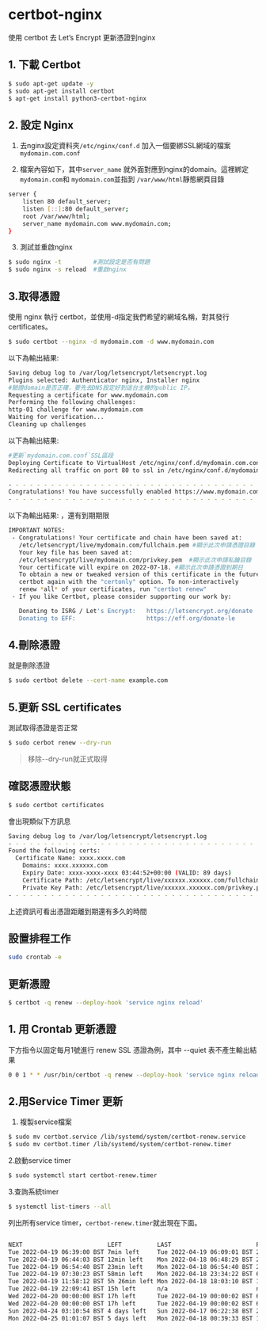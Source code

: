 # certbot-nginx
使用 certbot 去 Let’s Encrypt 更新憑證到nginx
## 1. 下載 Certbot
``` bash
$ sudo apt-get update -y
$ sudo apt-get install certbot
$ apt-get install python3-certbot-nginx
```

## 2. 設定 Nginx
1. 去nginx設定資料夾`/etc/nginx/conf.d` 加入一個要綁SSL網域的檔案`mydomain.com.conf`

2. 檔案內容如下，其中`server_name` 就外面對應到nginx的domain。這裡綁定`mydomain.com`和 `mydomain.com`並指到 `/var/www/html`靜態網頁目錄
```bash
server {
    listen 80 default_server;
    listen [::]:80 default_server;
    root /var/www/html;
    server_name mydomain.com www.mydomain.com;
}
```
3. 測試並重啟nginx
```bash
$ sudo nginx -t         #測試設定是否有問題
$ sudo nginx -s reload  #重啟nginx
```


## 3.取得憑證
使用 nginx 執行 certbot，並使用-d指定我們希望的網域名稱，對其發行 certificates。


```bash
$ sudo certbot --nginx -d mydomain.com -d www.mydomain.com
```

以下為輸出結果:
```bash
Saving debug log to /var/log/letsencrypt/letsencrypt.log
Plugins selected: Authenticator nginx, Installer nginx
#驗證domain是否正確，要先去DNS設定好到這台主機的public IP。
Requesting a certificate for www.mydomain.com
Performing the following challenges:
http-01 challenge for www.mydomain.com
Waiting for verification...
Cleaning up challenges
```
以下為輸出結果:

```bash
#更新`mydomain.com.conf`SSL區段
Deploying Certificate to VirtualHost /etc/nginx/conf.d/mydomain.com.conf
Redirecting all traffic on port 80 to ssl in /etc/nginx/conf.d/mydomain.com.conf

- - - - - - - - - - - - - - - - - - - - - - - - - - - - - - - - - - - - - - - -
Congratulations! You have successfully enabled https://www.mydomain.com
- - - - - - - - - - - - - - - - - - - - - - - - - - - - - - - - - - - - - - - -
```
以下為輸出結果:
，還有到期期限
```bash
IMPORTANT NOTES:
 - Congratulations! Your certificate and chain have been saved at:
   /etc/letsencrypt/live/mydomain.com/fullchain.pem #顯示此次申請憑證目錄
   Your key file has been saved at:
   /etc/letsencrypt/live/mydomain.com/privkey.pem  #顯示此次申請私鑰目錄
   Your certificate will expire on 2022-07-18. #顯示此次申請憑證到期日
   To obtain a new or tweaked version of this certificate in the future, simply run
   certbot again with the "certonly" option. To non-interactively
   renew *all* of your certificates, run "certbot renew"
 - If you like Certbot, please consider supporting our work by:

   Donating to ISRG / Let's Encrypt:   https://letsencrypt.org/donate
   Donating to EFF:                    https://eff.org/donate-le
```

## 4.刪除憑證
就是刪除憑證
```bash
$ sudo certbot delete --cert-name example.com
```

## 5.更新 SSL certificates

測試取得憑證是否正常
```bash
$ sudo cerbot renew --dry-run 
```
> 移除--dry-run就正式取得

## 確認憑證狀態
```bash
$ sudo certbot certificates
```

會出現類似下方訊息

```bash
Saving debug log to /var/log/letsencrypt/letsencrypt.log
- - - - - - - - - - - - - - - - - - - - - - - - - - - - - - - - - - - - - - - -
Found the following certs:
  Certificate Name: xxxx.xxxx.com
    Domains: xxxx.xxxxxx.com
    Expiry Date: xxxx-xxxx-xxxx 03:44:52+00:00 (VALID: 89 days)
    Certificate Path: /etc/letsencrypt/live/xxxxxx.xxxxxx.com/fullchain.pem
    Private Key Path: /etc/letsencrypt/live/xxxxxx.xxxxxx.com/privkey.pem
- - - - - - - - - - - - - - - - - - - - - - - - - - - - - - - - - - - - - - - -
```
上述資訊可看出憑證距離到期還有多久的時間

## 設置排程工作

```bash
sudo crontab -e
```

## 更新憑證
```bash
$ certbot -q renew --deploy-hook 'service nginx reload'
```

## 1. 用 Crontab 更新憑證
下方指令以固定每月1號進行 renew SSL 憑證為例，其中 --quiet 表不產生輸出結果
```bash
0 0 1 * * /usr/bin/certbot -q renew --deploy-hook 'service nginx reload'
```

## 2.用Service Timer 更新

1. 複製service檔案
```bash
$ sudo mv certbot.service /lib/systemd/system/certbot-renew.service
$ sudo mv certbot.timer /lib/systemd/system/certbot-renew.timer
```
2.啟動service timer
```bash
$ sudo systemctl start certbot-renew.timer
```
3.查詢系統timer
```bash
$ systemctl list-timers --all
```
列出所有service timer，`certbot-renew.timer`就出現在下面。
```bash

NEXT                        LEFT          LAST                        PASSED       UNIT                         ACTIVATES
Tue 2022-04-19 06:39:00 BST 7min left     Tue 2022-04-19 06:09:01 BST 22min ago    phpsessionclean.timer        phpsessionclean.service
Tue 2022-04-19 06:44:03 BST 12min left    Mon 2022-04-18 06:48:29 BST 23h ago      apt-daily-upgrade.timer      apt-daily-upgrade.service
Tue 2022-04-19 06:54:40 BST 23min left    Mon 2022-04-18 06:54:40 BST 23h ago      systemd-tmpfiles-clean.timer systemd-tmpfiles-clean.service
Tue 2022-04-19 07:30:23 BST 58min left    Mon 2022-04-18 23:34:22 BST 6h ago       anacron.timer                anacron.service
Tue 2022-04-19 11:58:12 BST 5h 26min left Mon 2022-04-18 18:03:10 BST 12h ago      apt-daily.timer              apt-daily.service
Tue 2022-04-19 22:09:41 BST 15h left      n/a                         n/a          certbot-renew.timer          certbot-renew.service
Wed 2022-04-20 00:00:00 BST 17h left      Tue 2022-04-19 00:00:02 BST 6h ago       logrotate.timer              logrotate.service
Wed 2022-04-20 00:00:00 BST 17h left      Tue 2022-04-19 00:00:02 BST 6h ago       man-db.timer                 man-db.service
Sun 2022-04-24 03:10:54 BST 4 days left   Sun 2022-04-17 06:22:38 BST 2 days ago   e2scrub_all.timer            e2scrub_all.service
Mon 2022-04-25 01:01:07 BST 5 days left   Mon 2022-04-18 00:39:33 BST 1 day 5h ago fstrim.timer                 fstrim.service

```
